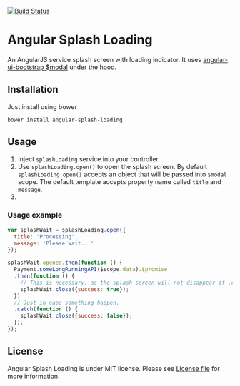 [![Build Status](https://travis-ci.org/zentetsukenz/angular-splash-loading.svg)](https://travis-ci.org/zentetsukenz/angular-splash-loading)

# Angular Splash Loading

An AngularJS service splash screen with loading indicator. It uses [angular-ui-bootstrap $modal](http://angular-ui.github.io/bootstrap/#/modal) under the hood.

## Installation

Just install using bower

`bower install angular-splash-loading`

## Usage

1. Inject `splashLoading` service into your controller.
2. Use `splashLoading.open()` to open the splash screen. By default `splashLoading.open()` accepts an object that will be passed into `$modal` scope. The default template accepts property name called `title` and `message`. 
3. 

### Usage example

```javascript
var splashWait = splashLoading.open({
  title: 'Processing',
  message: 'Please wait...'
});

splashWait.opened.then(function () {
  Payment.someLongRunningAPI($scope.data).$promise
  .then(function () {
    // This is necessary, as the splash screen will not disappear if .close() is not called.
    splashWait.close({success: true});
  })
  // Just in case something happen.
  .catch(function () {
    splashWait.close({success: false});
  });
});
```

## License

Angular Splash Loading is under MIT license.
Please see [License file](https://github.com/zentetsukenz/angular-splash-loading/blob/master/LICENSE) for more information.
